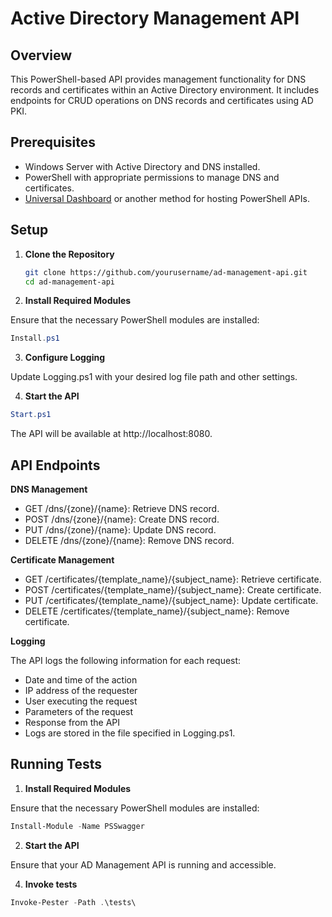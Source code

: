 # Active Directory Management API

## Overview

This PowerShell-based API provides management functionality for DNS records and certificates within an Active Directory environment. It includes endpoints for CRUD operations on DNS records and certificates using AD PKI.

## Prerequisites

- Windows Server with Active Directory and DNS installed.
- PowerShell with appropriate permissions to manage DNS and certificates.
- [Universal Dashboard](https://docs.ironmansoftware.com/) or another method for hosting PowerShell APIs.

## Setup

1. **Clone the Repository**

   ```bash
   git clone https://github.com/yourusername/ad-management-api.git
   cd ad-management-api
    ```
2. **Install Required Modules**

Ensure that the necessary PowerShell modules are installed:
```PowerShell
Install.ps1
```

3. **Configure Logging**

Update Logging.ps1 with your desired log file path and other settings.

4. **Start the API**
   
```PowerShell
Start.ps1
```
The API will be available at http://localhost:8080.

## API Endpoints
**DNS Management**

* GET /dns/{zone}/{name}: Retrieve DNS record.
* POST /dns/{zone}/{name}: Create DNS record.
* PUT /dns/{zone}/{name}: Update DNS record.
* DELETE /dns/{zone}/{name}: Remove DNS record.

**Certificate Management**

* GET /certificates/{template_name}/{subject_name}: Retrieve certificate.
* POST /certificates/{template_name}/{subject_name}: Create certificate.
* PUT /certificates/{template_name}/{subject_name}: Update certificate.
* DELETE /certificates/{template_name}/{subject_name}: Remove certificate.

**Logging**

The API logs the following information for each request:

- Date and time of the action
- IP address of the requester
- User executing the request
- Parameters of the request
- Response from the API
- Logs are stored in the file specified in Logging.ps1.

## Running Tests
1. **Install Required Modules**

Ensure that the necessary PowerShell modules are installed:

```PowerShell
Install-Module -Name PSSwagger
```
2. **Start the API**
   
Ensure that your AD Management API is running and accessible.

4. **Invoke tests**
   
```PowerShell
Invoke-Pester -Path .\tests\
```
